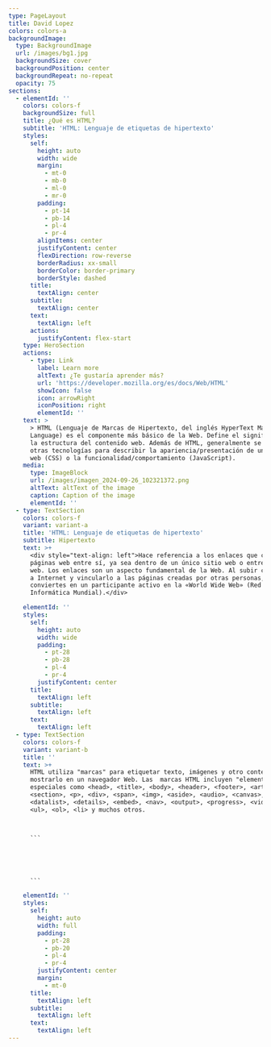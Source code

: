 ```yaml
---
type: PageLayout
title: David Lopez
colors: colors-a
backgroundImage:
  type: BackgroundImage
  url: /images/bg1.jpg
  backgroundSize: cover
  backgroundPosition: center
  backgroundRepeat: no-repeat
  opacity: 75
sections:
  - elementId: ''
    colors: colors-f
    backgroundSize: full
    title: ¿Qué es HTML?
    subtitle: 'HTML: Lenguaje de etiquetas de hipertexto'
    styles:
      self:
        height: auto
        width: wide
        margin:
          - mt-0
          - mb-0
          - ml-0
          - mr-0
        padding:
          - pt-14
          - pb-14
          - pl-4
          - pr-4
        alignItems: center
        justifyContent: center
        flexDirection: row-reverse
        borderRadius: xx-small
        borderColor: border-primary
        borderStyle: dashed
      title:
        textAlign: center
      subtitle:
        textAlign: center
      text:
        textAlign: left
      actions:
        justifyContent: flex-start
    type: HeroSection
    actions:
      - type: Link
        label: Learn more
        altText: ¿Te gustaría aprender más?
        url: 'https://developer.mozilla.org/es/docs/Web/HTML'
        showIcon: false
        icon: arrowRight
        iconPosition: right
        elementId: ''
    text: >
      > HTML (Lenguaje de Marcas de Hipertexto, del inglés HyperText Markup
      Language) es el componente más básico de la Web. Define el significado y
      la estructura del contenido web. Además de HTML, generalmente se utilizan
      otras tecnologías para describir la apariencia/presentación de una página
      web (CSS) o la funcionalidad/comportamiento (JavaScript).
    media:
      type: ImageBlock
      url: /images/imagen_2024-09-26_102321372.png
      altText: altText of the image
      caption: Caption of the image
      elementId: ''
  - type: TextSection
    colors: colors-f
    variant: variant-a
    title: 'HTML: Lenguaje de etiquetas de hipertexto'
    subtitle: Hipertexto
    text: >+
      <div style="text-align: left">Hace referencia a los enlaces que conectan
      páginas web entre sí, ya sea dentro de un único sitio web o entre sitios
      web. Los enlaces son un aspecto fundamental de la Web. Al subir contenido
      a Internet y vincularlo a las páginas creadas por otras personas, te
      conviertes en un participante activo en la «World Wide Web» (Red
      Informática Mundial).</div>

    elementId: ''
    styles:
      self:
        height: auto
        width: wide
        padding:
          - pt-28
          - pb-28
          - pl-4
          - pr-4
        justifyContent: center
      title:
        textAlign: left
      subtitle:
        textAlign: left
      text:
        textAlign: left
  - type: TextSection
    colors: colors-f
    variant: variant-b
    title: ''
    text: >+
      HTML utiliza "marcas" para etiquetar texto, imágenes y otro contenido para
      mostrarlo en un navegador Web. Las  marcas HTML incluyen "elementos"
      especiales como <head>, <title>, <body>, <header>, <footer>, <article>,
      <section>, <p>, <div>, <span>, <img>, <aside>, <audio>, <canvas>,
      <datalist>, <details>, <embed>, <nav>, <output>, <progress>, <video>,
      <ul>, <ol>, <li> y muchos otros.



      ```





      ```

    elementId: ''
    styles:
      self:
        height: auto
        width: full
        padding:
          - pt-28
          - pb-20
          - pl-4
          - pr-4
        justifyContent: center
        margin:
          - mt-0
      title:
        textAlign: left
      subtitle:
        textAlign: left
      text:
        textAlign: left
---
```


